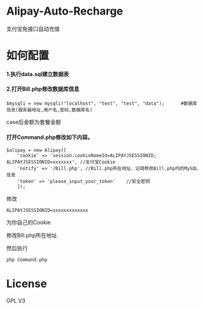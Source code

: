 # Alipay-Auto-Recharge
支付宝免接口自动充值
# 如何配置

#### 1.执行data.sql建立数据表

#### 2.打开Bill.php修改数据库信息

```
$mysqli = new mysqli("localhost", "test", "test", "data");		#数据库信息(服务器地址,用户名,密码,数据库名)
```

case后金额为套餐金额

#### 打开Command.php修改如下内容。

    $alipay = new Alipay([
        'cookie' => 'session.cookieNameId=ALIPAYJSESSIONID; ALIPAYJSESSIONID=xxxxxxx', //支付宝Cookie
        'notify' => '/Bill.php', //Bill.php所在地址，记得修改Bill.php内的MySQL信息
        'token' => 'please_input_your_token'    //安全密钥
        ]);

修改


    ALIPAYJSESSIONID=xxxxxxxxxxxxx
为你自己的Cookie

修改Bill.php所在地址

然后执行

    php Command.php
# License
GPL V3
